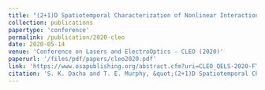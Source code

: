 ```yaml
---
title: "(2+1)D Spatiotemporal Characterization of Nonlinear Interactions between Selectively-Excited Spatial Modes of a Few-Mode Fiber"
collection: publications
papertype: 'conference'
permalink: /publication/2020-cleo
date: 2020-05-14
venue: 'Conference on Lasers and ElectroOptics - CLEO (2020)'
paperurl: '/files/pdf/papers/cleo2020.pdf'
link: 'https://www.osapublishing.org/abstract.cfm?uri=CLEO_QELS-2020-FTh3A.6'
citation: 'S. K. Dacha and T. E. Murphy, &quot;(2+1)D Spatiotemporal Characterization of Nonlinear Interactions between Selectively Excited Spatial Modes of a Few-Mode Fiber,&quot; in Conference on Lasers and Electro-Optics, OSA Technical Digest (Optical Society of America, 2020), paper FTh3A.6'
---
```


